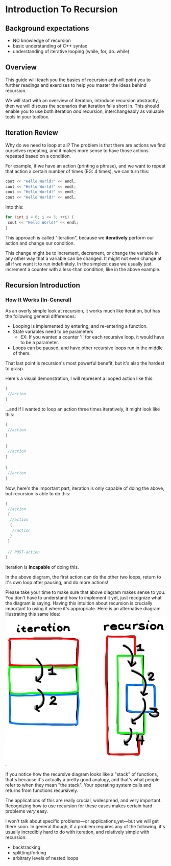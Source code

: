 # Introduction To Recursion

## Background expectations

* NO knowledge of recursion
* basic understanding of C++ syntax
* understanding of iterative looping (while, for, do..while)

## Overview

This guide will teach you the basics of recursion and will point you to further readings and exercises to help you master the ideas behind recursion.

We will start with an overview of iteration, introduce recursion abstractly, then we will discuss the scenarios that iteration falls short in. This should enable you to use both iteration *and* recursion, interchangeably as valuable tools in your toolbox.

## Iteration Review

Why do we need to loop at all? The problem is that there are actions we find ourselves repeating, and it makes more sense to have those actions repeated based on a condition.

For example, if we have an action (printing a phrase), and we want to repeat that action a certain number of times (EG: 4 times), we can turn this:

```c++
cout << "Hello World!" << endl;
cout << "Hello World!" << endl;
cout << "Hello World!" << endl;
cout << "Hello World!" << endl;
```

Into this:

```c++
for (int i = 0; i <= 3; ++i) {
 cout << "Hello World!" << endl;
}
```

This approach is called "iteration", because we **iteratively** perform our action and change our condition.

This change might be to increment, decrement, or change the variable in any other way that a variable can be changed. It might not even change at all if we want it to run indefinitely. In the simplest case we usually just increment a counter with a less-than condition, like in the above example.

## Recursion Introduction

### How It Works (In-General)

As an overly simple look at recursion, it works much like iteration, but has the following general differences:

* Looping is implemented by entering, and re-entering a function.
* State variables need to be parameters
  * EX: If you wanted a counter 'i' for each recursive loop, it would have to
    be a parameter.
* Loops can be paused, and have other recursive loops run in the middle of them.

That last point is recursion's most powerful benefit, but it's also the hardest to grasp.

Here's a visual demonstration, I will represent a looped action like this:

```c++
{
 //action
}
```

...and if I wanted to loop an action three times iteratively, it might look like
this:

```c++
{
 //action
}

{
 //action
}

{
 //action
}
```

Now, here's the important part, iteration is only capable of doing the above, but recursion is able to do this:

```c++
{
 //action
 {
  //action
  {
   //action
  }
 }

 // POST-action
}
```

Iteration is **incapable** of doing this.

In the above diagram, the first action can do the other two loops, return to it's own loop after pausing, and do more actions!

Please take your time to make sure that above diagram makes sense to you. You don't have to understand how to implement it yet, just recognize what the diagram is saying. Having this intuition about recursion is crucially important to using it where it's appropriate. Here is an alternative diagram illustrating this same idea:\
![recursion diagram](./figures/recursion_diagram.png).

If you notice how the recursive diagram looks like a "stack" of functions, that's because it's actually a pretty good analogy, and that's what people refer to when they mean "the stack". Your operating system calls and returns from functions recursively.

The applications of this are really crucial, widespread, and very important. Recognizing how to use recursion for these cases makes certain hard problems *very* easy.

I won't talk about specific problems—or applications,yet—but we will get there soon. In general though, if a problem requires any of the following, it's usually incredibly hard to do with iteration, and relatively simple with recursion:

* backtracking
* splitting/forking
* arbitrary levels of nested loops
